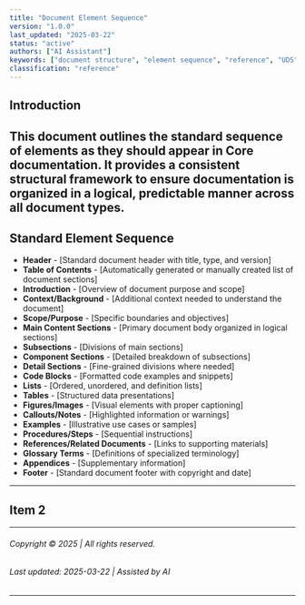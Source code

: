 ```yaml
---
title: "Document Element Sequence"
version: "1.0.0"
last_updated: "2025-03-22"
status: "active"
authors: ["AI Assistant"]
keywords: ["document structure", "element sequence", "reference", "UDS"]
classification: "reference"
---
```


## Introduction

This document outlines the standard sequence of elements as they should appear in Core documentation. It provides a consistent structural framework to ensure documentation is organized in a logical, predictable manner across all document types.
---
## Standard Element Sequence

- **Header** - [Standard document header with title, type, and version]
- **Table of Contents** - [Automatically generated or manually created list of document sections]
- **Introduction** - [Overview of document purpose and scope]
- **Context/Background** - [Additional context needed to understand the document]
- **Scope/Purpose** - [Specific boundaries and objectives]
- **Main Content Sections** - [Primary document body organized in logical sections]
- **Subsections** - [Divisions of main sections]
- **Component Sections** - [Detailed breakdown of subsections]
- **Detail Sections** - [Fine-grained divisions where needed]
- **Code Blocks** - [Formatted code examples and snippets]
- **Lists** - [Ordered, unordered, and definition lists]
- **Tables** - [Structured data presentations]
- **Figures/Images** - [Visual elements with proper captioning]
- **Callouts/Notes** - [Highlighted information or warnings]
- **Examples** - [Illustrative use cases or samples]
- **Procedures/Steps** - [Sequential instructions]
- **References/Related Documents** - [Links to supporting materials]
- **Glossary Terms** - [Definitions of specialized terminology]
- **Appendices** - [Supplementary information]
- **Footer** - [Standard document footer with copyright and date]
---
## Item 2


---
###### Copyright © 2025 |  All rights reserved.  
###### Last updated: 2025-03-22 | Assisted by AI
---